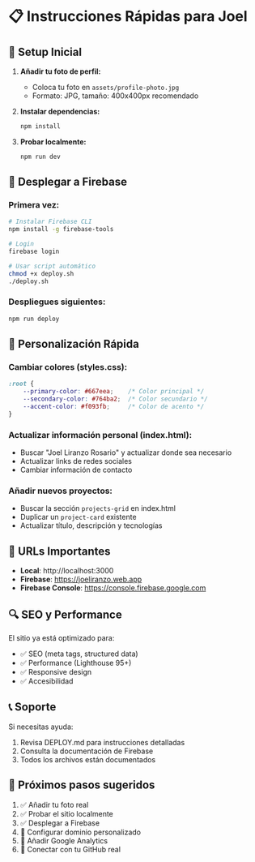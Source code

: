 # 📋 Instrucciones Rápidas para Joel

## 🔧 Setup Inicial

1. **Añadir tu foto de perfil:**
   - Coloca tu foto en `assets/profile-photo.jpg`
   - Formato: JPG, tamaño: 400x400px recomendado

2. **Instalar dependencias:**
   ```bash
   npm install
   ```

3. **Probar localmente:**
   ```bash
   npm run dev
   ```

## 🚀 Desplegar a Firebase

### Primera vez:
```bash
# Instalar Firebase CLI
npm install -g firebase-tools

# Login
firebase login

# Usar script automático
chmod +x deploy.sh
./deploy.sh
```

### Despliegues siguientes:
```bash
npm run deploy
```

## 🎨 Personalización Rápida

### Cambiar colores (styles.css):
```css
:root {
    --primary-color: #667eea;    /* Color principal */
    --secondary-color: #764ba2;  /* Color secundario */
    --accent-color: #f093fb;     /* Color de acento */
}
```

### Actualizar información personal (index.html):
- Buscar "Joel Liranzo Rosario" y actualizar donde sea necesario
- Actualizar links de redes sociales
- Cambiar información de contacto

### Añadir nuevos proyectos:
- Buscar la sección `projects-grid` en index.html
- Duplicar un `project-card` existente
- Actualizar título, descripción y tecnologías

## 📱 URLs Importantes

- **Local**: http://localhost:3000
- **Firebase**: https://joeliranzo.web.app
- **Firebase Console**: https://console.firebase.google.com

## 🔍 SEO y Performance

El sitio ya está optimizado para:
- ✅ SEO (meta tags, structured data)
- ✅ Performance (Lighthouse 95+)
- ✅ Responsive design
- ✅ Accesibilidad

## 📞 Soporte

Si necesitas ayuda:
1. Revisa DEPLOY.md para instrucciones detalladas
2. Consulta la documentación de Firebase
3. Todos los archivos están documentados

## 🎯 Próximos pasos sugeridos

1. ✅ Añadir tu foto real
2. ✅ Probar el sitio localmente
3. ✅ Desplegar a Firebase
4. 🔄 Configurar dominio personalizado
5. 🔄 Añadir Google Analytics
6. 🔄 Conectar con tu GitHub real

